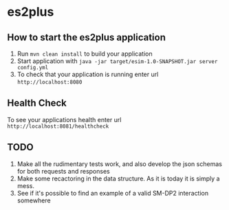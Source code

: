 # es2plus

How to start the es2plus application
---

1. Run `mvn clean install` to build your application
1. Start application with `java -jar target/esim-1.0-SNAPSHOT.jar server config.yml`
1. To check that your application is running enter url `http://localhost:8080`

Health Check
---

To see your applications health enter url `http://localhost:8081/healthcheck`

TODO
---

1.  Make all the rudimentary tests work, and also develop the json schemas for both requests and responses
1.  Make some recactoring in the data structure. As it is today it is simply a mess.   
2.  See if it's possible to find an example of a valid SM-DP2 interaction somewhere
